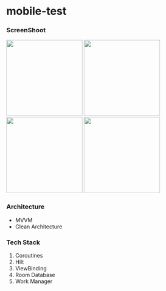 # mobile-test

### ScreenShoot
<p float="center">
    <img width="200" src="https://drive.google.com/file/d/1no3Wg4XEFkOSO3RBPE1vQ8Q6iHlGhj7I/view?usp=sharing">
    <img width="200" src="https://drive.google.com/file/d/1_OlfP_B-gbBeFFGv6DOuVAj25FHf_rVH/view?usp=sharing">
    <img width="200" src="https://drive.google.com/file/d/1l76t-wGgehmyIrC69-Qk2gzxs0PkaWYa/view?usp=sharing">
    <img width="200" src="https://drive.google.com/file/d/1mbB4Vwm6escBU9trNc7c8buV8OPSgx7U/view?usp=sharing">
</p>

### Architecture
- MVVM
- Clean Architecture

### Tech Stack
1. Coroutines 
2. Hilt
3. ViewBinding
4. Room Database
5. Work Manager
